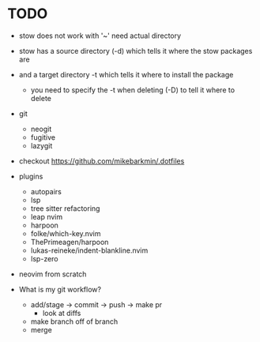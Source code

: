 # TODO

- stow does not work with '~' need actual directory
- stow has a source directory (-d) which tells it where the stow packages are
- and a target directory -t which tells it where to install the package
    - you need to specify the -t when deleting (-D) to tell it where to delete

- git
    - neogit
    - fugitive
    - lazygit
- checkout https://github.com/mikebarkmin/.dotfiles

- plugins
    - autopairs
    - lsp
    - tree sitter refactoring
    - leap nvim
    - harpoon
    - folke/which-key.nvim
    - ThePrimeagen/harpoon
    - lukas-reineke/indent-blankline.nvim
    - lsp-zero

- neovim from scratch

- What is my git workflow?
    - add/stage -> commit -> push -> make pr
        - look at diffs
    - make branch off of branch
    - merge
